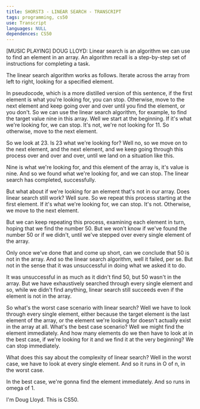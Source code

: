 ```yaml
---
title: SHORST3 - LINEAR SEARCH - TRANSCRIPT
tags: programming, cs50
use: Transcript
languages: NULL
dependences: CS50
---
```


[MUSIC PLAYING] DOUG LLOYD: Linear search is an algorithm we can use to find an element in an array. An algorithm recall is a step-by-step set of instructions for completing a task. 

The linear search algorithm works as follows. Iterate across the array from left to right, looking for a specified element. 

In pseudocode, which is a more distilled version of this sentence, if the first element is what you're looking for, you can stop. Otherwise, move to the next element and keep going over and over until you find the element, or you don't. So we can use the linear search algorithm, for example, to find the target value nine in this array. Well we start at the beginning. If it's what we're looking for, we can stop. It's not, we're not looking for 11. So otherwise, move to the next element. 

So we look at 23. Is 23 what we're looking for? Well no, so we move on to the next element, and the next element, and we keep going through this process over and over and over, until we land on a situation like this. 

Nine is what we're looking for, and this element of the array is, it's value is nine. And so we found what we're looking for, and we can stop. The linear search has completed, successfully. 

But what about if we're looking for an element that's not in our array. Does linear search still work? Well sure. So we repeat this process starting at the first element. If it's what we're looking for, we can stop. It's not. Otherwise, we move to the next element. 

But we can keep repeating this process, examining each element in turn, hoping that we find the number 50. But we won't know if we've found the number 50 or if we didn't, until we've stepped over every single element of the array. 

Only once we've done that and come up short, can we conclude that 50 is not in the array. And so the linear search algorithm, well it failed, per se. But not in the sense that it was unsuccessful in doing what we asked it to do. 

It was unsuccessful in as much as it didn't find 50, but 50 wasn't in the array. But we have exhaustively searched through every single element and so, while we didn't find anything, linear search still succeeds even if the element is not in the array. 

So what's the worst case scenario with linear search? Well we have to look through every single element, either because the target element is the last element of the array, or the element we're looking for doesn't actually exist in the array at all. What's the best case scenario? Well we might find the element immediately. And how many elements do we then have to look at in the best case, if we're looking for it and we find it at the very beginning? We can stop immediately. 

What does this say about the complexity of linear search? Well in the worst case, we have to look at every single element. And so it runs in O of n, in the worst case. 

In the best case, we're gonna find the element immediately. And so runs in omega of 1. 

I'm Doug Lloyd. This is CS50. 